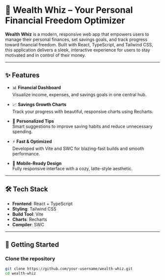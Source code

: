 # 💸 Wealth Whiz – Your Personal Financial Freedom Optimizer

**Wealth Whiz** is a modern, responsive web app that empowers users to manage their personal finances, set savings goals, and track progress toward financial freedom. Built with React, TypeScript, and Tailwind CSS, this application delivers a sleek, interactive experience for users to stay motivated and in control of their money.

---

## ✨ Features

- 📊 **Financial Dashboard**  
  Visualize income, expenses, and savings goals in one central hub.

- 📈 **Savings Growth Charts**  
  Track your progress with beautiful, responsive charts using Recharts.

- 🧠 **Personalized Tips**  
  Smart suggestions to improve saving habits and reduce unnecessary spending.

- ⚡ **Fast & Optimized**  
  Developed with Vite and SWC for blazing-fast builds and smooth performance.

- 📱 **Mobile-Ready Design**  
  Fully responsive interface with a cozy, latte-style aesthetic.

---

## 🛠 Tech Stack

- **Frontend**: React + TypeScript  
- **Styling**: Tailwind CSS  
- **Build Tool**: Vite  
- **Charts**: Recharts  
- **Compiler**: SWC  

---

## 🚀 Getting Started

### Clone the repository

```bash
git clone https://github.com/your-username/wealth-whiz.git
cd wealth-whiz
